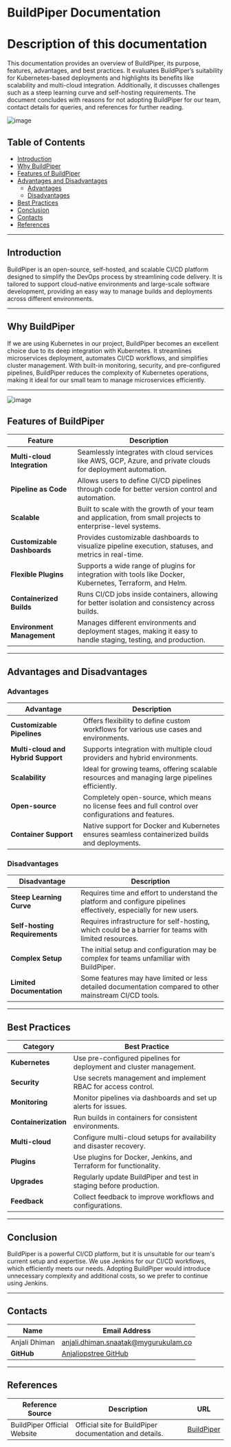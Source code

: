 # BuildPiper Documentation
# Description of this documentation 
This documentation provides an overview of BuildPiper, its purpose, features, advantages, and best practices. It evaluates BuildPiper’s suitability for Kubernetes-based deployments and highlights its benefits like scalability and multi-cloud integration. Additionally, it discusses challenges such as a steep learning curve and self-hosting requirements. The document concludes with reasons for not adopting BuildPiper for our team, contact details for queries, and references for further reading.

![image](https://github.com/user-attachments/assets/81fe3533-59a4-4874-86d4-e3f81b92cf71)



## Table of Contents
- [Introduction](#introduction)
- [Why BuildPiper](#why-buildpiper)
- [Features of BuildPiper](#features-of-buildpiper)
- [Advantages and Disadvantages](#advantages-and-disadvantages)
  - [Advantages](#advantages)
  - [Disadvantages](#disadvantages)
- [Best Practices](#best-practices)
- [Conclusion](#conclusion)
- [Contacts](#contacts)
- [References](#references)

---
## Introduction
BuildPiper is an open-source, self-hosted, and scalable CI/CD platform designed to simplify the DevOps process by streamlining code delivery. It is tailored to support cloud-native environments and large-scale software development, providing an easy way to manage builds and deployments across different environments.

---

## Why BuildPiper
If we are using Kubernetes in our project, BuildPiper becomes an excellent choice due to its deep integration with Kubernetes. It streamlines microservices deployment, automates CI/CD workflows, and simplifies cluster management. With built-in monitoring, security, and pre-configured pipelines, BuildPiper reduces the complexity of Kubernetes operations, making it ideal for our small team to manage microservices efficiently.

---
![image](https://github.com/user-attachments/assets/2e878def-6db6-47d0-b63d-1a7780943d4f)

## Features of BuildPiper

| **Feature**                  | **Description**                                                                                                     |
|------------------------------|---------------------------------------------------------------------------------------------------------------------|
| **Multi-cloud Integration**   | Seamlessly integrates with cloud services like AWS, GCP, Azure, and private clouds for deployment automation.        |
| **Pipeline as Code**          | Allows users to define CI/CD pipelines through code for better version control and automation.                       |
| **Scalable**                  | Built to scale with the growth of your team and application, from small projects to enterprise-level systems.         |
| **Customizable Dashboards**   | Provides customizable dashboards to visualize pipeline execution, statuses, and metrics in real-time.                |
| **Flexible Plugins**          | Supports a wide range of plugins for integration with tools like Docker, Kubernetes, Terraform, and Helm.             |
| **Containerized Builds**      | Runs CI/CD jobs inside containers, allowing for better isolation and consistency across builds.                       |
| **Environment Management**    | Manages different environments and deployment stages, making it easy to handle staging, testing, and production.      |

---

## Advantages and Disadvantages

### Advantages

| **Advantage**                         | **Description**                                                                                                      |
|---------------------------------------|----------------------------------------------------------------------------------------------------------------------|
| **Customizable Pipelines**            | Offers flexibility to define custom workflows for various use cases and environments.                                 |
| **Multi-cloud and Hybrid Support**    | Supports integration with multiple cloud providers and hybrid environments.                                          |
| **Scalability**                       | Ideal for growing teams, offering scalable resources and managing large pipelines efficiently.                        |
| **Open-source**                       | Completely open-source, which means no license fees and full control over configurations and features.                |
| **Container Support**                 | Native support for Docker and Kubernetes ensures seamless containerized builds and deployments.                       |

### Disadvantages

| **Disadvantage**                      | **Description**                                                                                                      |
|---------------------------------------|----------------------------------------------------------------------------------------------------------------------|
| **Steep Learning Curve**              | Requires time and effort to understand the platform and configure pipelines effectively, especially for new users.     |
| **Self-hosting Requirements**         | Requires infrastructure for self-hosting, which could be a barrier for teams with limited resources.                   |
| **Complex Setup**                     | The initial setup and configuration may be complex for teams unfamiliar with BuildPiper.                              |
| **Limited Documentation**             | Some features may have limited or less detailed documentation compared to other mainstream CI/CD tools.               |

---

## Best Practices

| **Category**            | **Best Practice**                                                  |
|-------------------------|--------------------------------------------------------------------|
| **Kubernetes**          | Use pre-configured pipelines for deployment and cluster management. |
| **Security**            | Use secrets management and implement RBAC for access control.     |
| **Monitoring**          | Monitor pipelines via dashboards and set up alerts for issues.    |
| **Containerization**    | Run builds in containers for consistent environments.             |
| **Multi-cloud**         | Configure multi-cloud setups for availability and disaster recovery. |
| **Plugins**             | Use plugins for Docker, Jenkins, and Terraform for functionality. |
| **Upgrades**            | Regularly update BuildPiper and test in staging before production. |
| **Feedback**            | Collect feedback to improve workflows and configurations.         |


---

## Conclusion

BuildPiper is a powerful CI/CD platform, but it is unsuitable for our team's current setup and expertise. We use Jenkins for our CI/CD workflows, which efficiently meets our needs. Adopting BuildPiper would introduce unnecessary complexity and additional costs, so we prefer to continue using Jenkins.

---

## Contacts

| **Name**            | **Email Address**                                           |
|---------------------|-------------------------------------------------------------|
| Anjali Dhiman       | anjali.dhiman.snaatak@mygurukulam.co                        |
| **GitHub**          | [Anjaliopstree GitHub](https://github.com/Anjaliopstree)     |

---

## References

| **Reference Source**              | **Description**                                                        | **URL**                                      |
|-----------------------------------|------------------------------------------------------------------------|----------------------------------------------|
| BuildPiper Official Website      | Official site for BuildPiper documentation and details.               | [BuildPiper](https://buildpiper.io)          |


